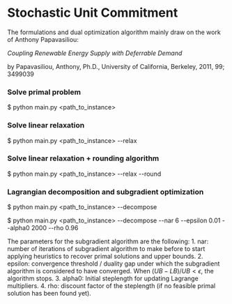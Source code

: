 # Stochastic Unit Commitment

The formulations and dual optimization algorithm mainly draw on the work of Anthony Papavasiliou:

*Coupling Renewable Energy Supply with Deferrable Demand*

by Papavasiliou, Anthony, Ph.D., University of California, Berkeley, 2011, 99; 3499039


### Solve primal problem
  
  $ python main.py <path_to_instance>
  
### Solve linear relaxation

  $ python main.py <path_to_instance> --relax

### Solve linear relaxation + rounding algorithm
  
  $ python main.py <path_to_instance> --relax --round

### Lagrangian decomposition and subgradient optimization

  $ python main.py <path_to_instance> --decompose
  
  $ python main.py <path_to_instance> --decompose --nar 6 --epsilon 0.01 --alpha0 2000 --rho 0.96


The parameters for the subgradient algorithm are the following:
    1. nar: number of iterations of subgradient algorithm to make before to start applying heuristics to recover primal solutions and upper bounds.
    2. epsilon: convergence threshold / duality gap under which the subgradient algorithm is considered to have converged. When $(UB - LB) / UB  < \epsilon$, the algorithm stops.
    3. alpha0: Initial steplength for updating Lagrange multipliers.
    4. rho: discount factor of the steplength (if no feasible primal solution has been found yet).
